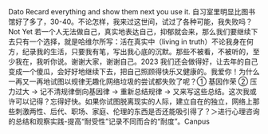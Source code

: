 Dato Recard everything and show them next you use it. 自习室里明显比图书馆好了多了，30-40。不论怎样，我来过这世间，试过了各种可能，我失败吗？Not Yet 若一个人无法做自己，真实地表达自己，抑郁就会来，那么我们要继续下去只有一个选择，就是哈维尔所写：活在真实中（living in truth）不论我身在何方，纪录我的生活，只要我有笔，写出我心底的沉默。那些不被看，不被听的，至少我在，我听你说。谢谢大家，谢谢自己。2023 我们还会做得好，让去年的自己变成一个傻瓜，会好好地继续下去，把自己照顾得快乐又健康的。我爱你！为什么一再又一再地试图以规律无趣化网络垃圾的尝试都失败了呢？① 基因作荣 ② 压力过大 → 记不清规律倒向基因律 → 重新总结规律 → 又来写这些总结。这次我或许可以记得？忘得好快。如果你试图脱离现实的人际，建立自在的独立，网络上那些刺激两性、后代、职场、家庭、伦理的东西是否还能吸引得了？＞进行心理咨询的总结和观察实践-提高“耐受性”记录不同而合的“耐度”。Canpus
